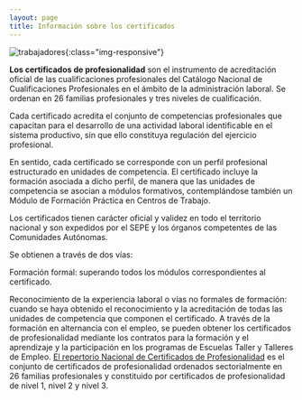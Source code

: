 ```yaml
---
layout: page
title: Información sobre los certificados
---
```

![trabajadores]({{site.baseurl}}/assets/trabajadores.jpg){:class="img-responsive"}

**Los certificados de profesionalidad** son el instrumento de acreditación oficial de las cualificaciones profesionales del Catálogo Nacional de Cualificaciones Profesionales en el ámbito de la administración laboral. Se ordenan en 26 familias profesionales y tres niveles de cualificación.

Cada certificado acredita el conjunto de competencias profesionales que capacitan para el desarrollo de una actividad laboral identificable en el sistema productivo, sin que ello constituya regulación del ejercicio profesional.

En sentido, cada certificado se corresponde con un perfil profesional estructurado en unidades de competencia. El certificado incluye la formación asociada a dicho perfil, de manera que las  unidades de competencia se asocian a módulos formativos, contemplándose también un Módulo de Formación Práctica en Centros de Trabajo.

Los certificados tienen carácter oficial y validez en todo el territorio nacional y son expedidos por el SEPE y los órganos competentes de las Comunidades Autónomas.

Se obtienen a través de dos vías:

Formación formal: superando todos los módulos correspondientes al certificado.

Reconocimiento de la experiencia laboral o vías no formales de formación: cuando se haya obtenido el reconocimiento y la acreditación de todas las unidades de competencia que componen el certificado.
A través de la formación en alternancia con el empleo, se pueden obtener los certificados de profesionalidad mediante los contratos para la formación y el aprendizaje y la participación en los programas de Escuelas Taller y Talleres de Empleo.
[El repertorio Nacional de Certificados de Profesionalidad](https://www.sepe.es/HomeSepe/que-es-el-sepe/comunicacion-institucional/publicaciones/publicaciones-oficiales/listado-pub-formacion/repertorio-certificados-profesionalidad.html) es el conjunto de certificados de profesionalidad ordenados sectorialmente en 26 familias profesionales y constituido por certificados de profesionalidad de nivel 1, nivel 2 y nivel 3.